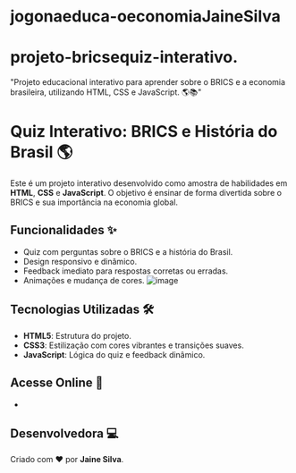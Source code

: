 # jogonaeduca-oeconomiaJaineSilva
# projeto-bricsequiz-interativo.
"Projeto educacional interativo para aprender sobre o BRICS e a economia brasileira, utilizando HTML, CSS e JavaScript. 🌎📚"


# Quiz Interativo: BRICS e História do Brasil 🌎

Este é um projeto interativo desenvolvido como amostra de habilidades em **HTML**, **CSS** e **JavaScript**. O objetivo é ensinar de forma divertida sobre o BRICS e sua importância na economia global.

## Funcionalidades ✨
- Quiz com perguntas sobre o BRICS e a história do Brasil.
- Design responsivo e dinâmico.
- Feedback imediato para respostas corretas ou erradas.
- Animações e mudança de cores.
![image](https://github.com/user-attachments/assets/032fc28c-73bb-456b-a599-9fa3f31ae35c)

## Tecnologias Utilizadas 🛠️
- **HTML5**: Estrutura do projeto.
- **CSS3**: Estilização com cores vibrantes e transições suaves.
- **JavaScript**: Lógica do quiz e feedback dinâmico.

## Acesse Online 🚀
-

## Desenvolvedora 💻
Criado com ❤️ por **Jaine Silva**.
